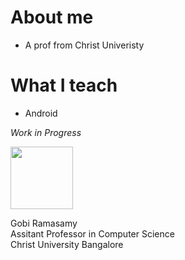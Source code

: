 # About me
- A prof from Christ Univeristy


# What I teach
- Android 

*Work in Progress*  

<img src="https://www.pngitem.com/pimgs/m/207-2073499_translate-platform-from-english-to-spanish-work-in.png" width="100" height="100" />

Gobi Ramasamy  
Assitant Professor in Computer Science  
Christ University Bangalore  
